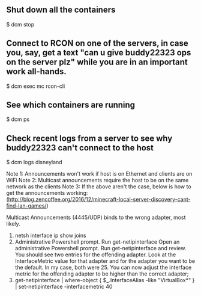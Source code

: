 ## Shut down all the containers

$ dcm stop

## Connect to RCON on one of the servers, in case you, say, get a text "can u give buddy22323 ops on the server plz" while you are in an important work all-hands.

$ dcm exec mc rcon-cli

## See which containers are running

$ dcm ps

## Check recent logs from a server to see why buddy22323 can't connect to the host

$ dcm logs disneyland



Note 1: Announcements won't work if host is on Ethernet and clients are on WiFi
Note 2: Multicast announcements require the host to be on the same network as the clients
Note 3: If the above aren't the case, below is how to get the announcements working:
(http://blog.zencoffee.org/2016/12/minecraft-local-server-discovery-cant-find-lan-games/)

Multicast Announcements (4445/UDP) binds to the wrong adapter, most likely.
1) netsh interface ip show joins
2) Administrative Powershell prompt.  Run get-netipinterface
Open an administrative Powershell prompt.  Run get-netipinterface and review.  You should see two entries for the offending adapter.  Look at the InterfaceMetric value for that adapter and for the adapter you want to be the default.  In my case, both were 25.
You can now adjust the interface metric for the offending adapter to be higher than the correct adapter;
3) get-netipinterface | where-object { $_.InterfaceAlias -like "VirtualBox*" } | set-netipinterface -interfacemetric 40
